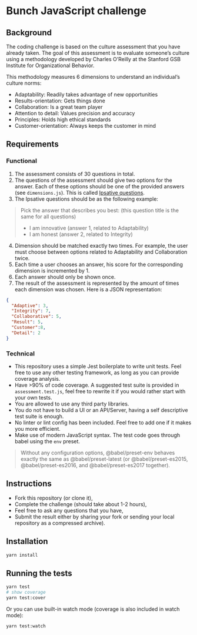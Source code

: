 # Bunch JavaScript challenge

## Background

The coding challenge is based on the culture assessment that you have already taken. The goal of this assessment is to evaluate someone’s culture using a methodology developed by Charles O’Reilly at the Stanford GSB Institute for Organizational Behavior.

This methodology measures 6 dimensions to understand an individual’s culture norms:

-	Adaptability: Readily takes advantage of new opportunities
-	Results-orientation: Gets things done
-	Collaboration: Is a great team player
-	Attention to detail: Values precision and accuracy
-	Principles: Holds high ethical standards
-	Customer-orientation: Always keeps the customer in mind


## Requirements

### Functional

1. The assessment consists of 30 questions in total.
2. The questions of the assessment should give two options for the answer. Each
of these options should be one of the provided answers (see `dimensions.js`). This is called [Ipsative questions](https://en.wikipedia.org/wiki/Ipsative).
3. The Ipsative questions should be as the following example:

> Pick the answer that describes you best: (this question title is the same for all questions)
> - I am innovative (answer 1, related to Adaptability)
> - I am honest (answer 2, related to Integrity)

4. Dimension should be matched exactly two times. For example, the user must choose between options related to Adaptability and Collaboration twice.
5. Each time a user chooses an answer, his score for the corresponding dimension is incremented by 1.
6. Each answer should only be shown once.
7. The result of the assessment is represented by the amount of times each dimension was chosen. Here is a JSON representation:

```json
{
  "Adaptive": 3,
  "Integrity": 7,
  "Collaborative": 5,
  "Result": 5,
  "Customer":8,
  "Detail": 2
}
```

### Technical

- This repository uses a simple Jest boilerplate to write unit tests. Feel free to use any other testing framework, as long as you can provide coverage analysis.
- Have >90% of code coverage. A suggested test suite is provided in `assessment.test.js`, feel free to rewrite it if you would rather start with your own tests.
- You are allowed to use any third party libraries.
- You do not have to build a UI or an API/Server, having a self descriptive test suite is enough.
- No linter or lint config has been included. Feel free to add one if it makes you more efficient.
- Make use of modern JavaScript syntax. The test code goes through babel using the `env` preset.

> Without any configuration options, @babel/preset-env behaves exactly the same as @babel/preset-latest (or @babel/preset-es2015, @babel/preset-es2016, and @babel/preset-es2017 together).

## Instructions

- Fork this repository (or clone it),
- Complete the challenge (should take about 1-2 hours),
- Feel free to ask any questions that you have,
- Submit the result either by sharing your fork or sending your local repository as a compressed archive).

## Installation

```bash
yarn install
```

## Running the tests

```bash
yarn test
# show coverage
yarn test:cover
```

Or you can use built-in watch mode (coverage is also included in watch mode):

```bash
yarn test:watch
```

